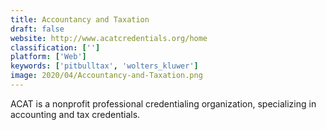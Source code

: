 ```yaml
---
title: Accountancy and Taxation
draft: false 
website: http://www.acatcredentials.org/home
classification: ['']
platform: ['Web']
keywords: ['pitbulltax', 'wolters_kluwer']
image: 2020/04/Accountancy-and-Taxation.png
---
```

ACAT is a nonprofit professional credentialing organization, specializing in accounting and tax credentials.